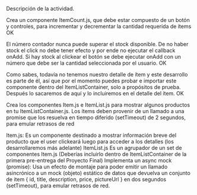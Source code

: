 Descripción de la actividad.

Crea un componente ItemCount.js, que debe estar compuesto de un botón y controles, para incrementar y decrementar la cantidad requerida de ítems OK

El número contador nunca puede superar el stock disponible.
De no haber stock el click no debe tener efecto y por ende no ejecutar el callback onAdd.
Si hay stock al clickear el botón se debe ejecutar onAdd con un número que debe ser la cantidad seleccionada por el usuario. OK

Como sabes, todavía no tenemos nuestro detalle de ítem y este desarrollo es parte de él, así que por el momento puedes probar e importar este componente dentro del ItemListContainer, solo a
propósitos de prueba. Después lo sacaremos de aquí y lo incluiremos en el detalle del ítem. OK

Crea los componentes Item.js e ItemList.js para mostrar algunos productos en tu ItemListContainer.js. Los ítems deben provenir de un llamado a una promise que los resuelva en tiempo diferido (setTimeout) de 2 segundos, para emular retrasos de red

Item.js: Es un componente destinado a mostrar información breve del producto que el user clickeará luego para acceder a los detalles (los desarrollaremos más adelante)
ItemList.js Es un agrupador de un set de componentes Item.js (Deberías incluirlo dentro de ItemListContainer de la primera pre-entrega del Proyecto Final)
Implementa un async mock (promise): Usa un efecto de montaje para poder emitir un llamado asincrónico a un mock (objeto) estático de datos que devuelva un conjunto de item { id, title, description, price, pictureUrl } en dos segundos (setTimeout), para emular retrasos de red.
